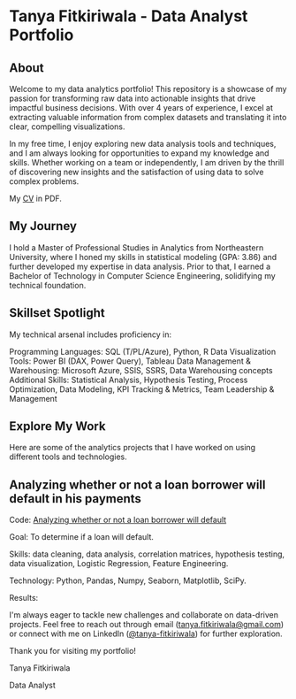 # Tanya Fitkiriwala - Data Analyst Portfolio
## About

Welcome to my data analytics portfolio! This repository is a showcase of my passion for transforming raw data into actionable insights that drive impactful business decisions.  With over 4 years of experience, I excel at extracting valuable information from complex datasets and translating it into clear, compelling visualizations.

In my free time, I enjoy exploring new data analysis tools and techniques, and I am always looking for opportunities to expand my knowledge and skills. Whether working on a team or independently, I am driven by the thrill of discovering new insights and the satisfaction of using data to solve complex problems.

My  [CV](https://github.com/user-attachments/files/16564483/CV.pdf) in PDF.

## My Journey

I hold a Master of Professional Studies in Analytics from Northeastern University, where I honed my skills in statistical modeling (GPA: 3.86) and further developed my expertise in data analysis. Prior to that, I earned a Bachelor of Technology in Computer Science Engineering, solidifying my technical foundation.

## Skillset Spotlight

My technical arsenal includes proficiency in:

Programming Languages: SQL (T/PL/Azure), Python, R
Data Visualization Tools: Power BI (DAX, Power Query), Tableau
Data Management & Warehousing: Microsoft Azure, SSIS, SSRS, Data Warehousing concepts
Additional Skills: Statistical Analysis, Hypothesis Testing, Process Optimization, Data Modeling, KPI Tracking & Metrics, Team Leadership & Management

## Explore My Work

Here are some of the analytics projects that I have worked on using different tools and technologies.

## Analyzing whether or not a loan borrower will default in his payments
Code: [Analyzing whether or not a loan borrower will default](https://github.com/tanya-0630/Data-Analytics-Portfolio/blob/4a67867075aab7fe431216b4359293d0e0433434/Analyzing%20whether%20or%20not%20a%20loan%20borrower%20will%20default%20in%20his%20payments.ipynb)

Goal: To determine if a loan will default.

Skills: data cleaning, data analysis, correlation matrices, hypothesis testing, data visualization, Logistic Regression, Feature Engineering.

Technology: Python, Pandas, Numpy, Seaborn, Matplotlib, SciPy.

Results: 





I'm always eager to tackle new challenges and collaborate on data-driven projects. Feel free to reach out through email (tanya.fitkiriwala@gmail.com) or connect with me on LinkedIn ([@tanya-fitkiriwala](https://www.linkedin.com/in/tanya-fitkiriwala/)) for further exploration.

Thank you for visiting my portfolio!

Tanya Fitkiriwala

Data Analyst
